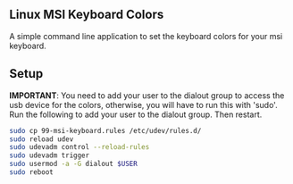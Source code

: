 ## Linux MSI Keyboard Colors

A simple command line application to set the keyboard colors for your msi keyboard.

## Setup

**IMPORTANT**: You need to add your user to the dialout group to access the usb device for the colors, otherwise, 
you will have to run this with 'sudo'. Run the following to add your user to the dialout group. Then restart. 

```bash
sudo cp 99-msi-keyboard.rules /etc/udev/rules.d/
sudo reload udev
sudo udevadm control --reload-rules
sudo udevadm trigger
sudo usermod -a -G dialout $USER
sudo reboot
```
